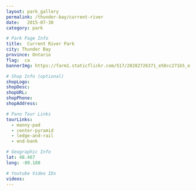 ```yaml
---
layout: park_gallery
permalink: /thunder-bay/current-river
date:   2015-07-30
category: park

# Park Page Info
title:  Current River Park
city: Thunder Bay
province: Ontario
flag:  ca
bannerImg: https://farm1.staticflickr.com/517/20282726371_e58cc271b5_o.jpg

# Shop Info (optional)
shopLogo:
shopDesc:
shopURL:
shopPhone:
shopAddress:

# Pano Tour Links
tourLinks:
  - manny-pad
  - center-pyramid
  - ledge-and-rail
  - end-bank

# Geographic Info
lat: 48.467
long: -89.188

# Youtube Video IDs
videos:
---
```


